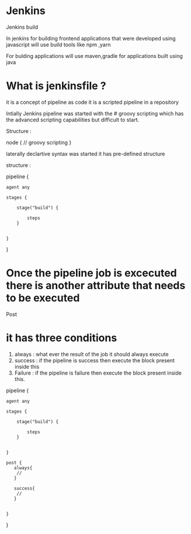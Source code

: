 # Jenkins

Jenkins build

In jenkins for building frontend applications that were developed using javascript will use build tools like npm ,yarn

For bulding applications will use maven,gradle for applications built using java

# What is jenkinsfile ?
   it is a concept of pipeline as code it is a scripted pipeline in a repository

Intially Jenkins pipeline was started with the # groovy scripting which has the advanced scripting capabilities but difficult to start.

Structure :

  node {
    // groovy scripting
  }


laterally declartive syntax was started it has pre-defined structure


structure :

pipeline {

    agent any

    stages {

        stage("build") {

            steps 
        }


    }
}


# Once the pipeline job is excecuted there is another attribute that needs to be executed 

Post
  # it has three conditions

   1. always : what ever the result of the job it should always execute
   2. success : if the pipeline is success then execute the block present inside this
   3. Failure : if the pipeline is failure then execute the block present inside this.

  pipeline {

    agent any

    stages {

        stage("build") {

            steps 
        }


    }

    post {
       always{
        //
       } 

       success{
        //
       }


    }
}  